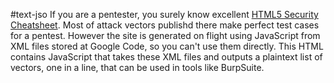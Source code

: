 #text-jso
If you are a pentester, you surely know excellent [HTML5 Security Cheatsheet](http://heideri.ch/jso/). Most of attack vectors publishd there make perfect test cases for a pentest. However the site is generated on flight using JavaScript from XML files stored at Google Code, so you can't use them directly. This HTML contains JavaScript that takes these XML files and outputs a plaintext list of vectors, one in a line, that can be used in tools like BurpSuite. 